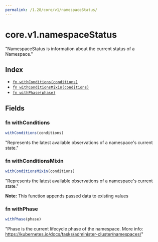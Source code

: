 ```yaml
---
permalink: /1.28/core/v1/namespaceStatus/
---
```


# core.v1.namespaceStatus

"NamespaceStatus is information about the current status of a Namespace."

## Index

* [`fn withConditions(conditions)`](#fn-withconditions)
* [`fn withConditionsMixin(conditions)`](#fn-withconditionsmixin)
* [`fn withPhase(phase)`](#fn-withphase)

## Fields

### fn withConditions

```ts
withConditions(conditions)
```

"Represents the latest available observations of a namespace's current state."

### fn withConditionsMixin

```ts
withConditionsMixin(conditions)
```

"Represents the latest available observations of a namespace's current state."

**Note:** This function appends passed data to existing values

### fn withPhase

```ts
withPhase(phase)
```

"Phase is the current lifecycle phase of the namespace. More info: https://kubernetes.io/docs/tasks/administer-cluster/namespaces/"